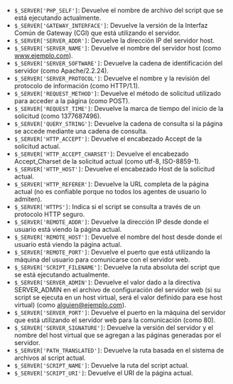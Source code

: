 - `$_SERVER['PHP_SELF']`: Devuelve el nombre de archivo del script que se está ejecutando     actualmente.
- `$_SERVER['GATEWAY_INTERFACE']`: Devuelve la versión de la Interfaz Común de Gateway (CGI) que está utilizando el servidor.
- `$_SERVER['SERVER_ADDR']`: Devuelve la dirección IP del servidor host.
- `$_SERVER['SERVER_NAME']`: Devuelve el nombre del servidor host (como www.ejemplo.com).
- `$_SERVER['SERVER_SOFTWARE']`: Devuelve la cadena de identificación del servidor (como Apache/2.2.24).
- `$_SERVER['SERVER_PROTOCOL']`: Devuelve el nombre y la revisión del protocolo de información (como HTTP/1.1).
- `$_SERVER['REQUEST_METHOD']`: Devuelve el método de solicitud utilizado para acceder a la página (como POST).
- `$_SERVER['REQUEST_TIME']`: Devuelve la marca de tiempo del inicio de la solicitud (como 1377687496).
- `$_SERVER['QUERY_STRING']`: Devuelve la cadena de consulta si la página se accede mediante una cadena de consulta.
- `$_SERVER['HTTP_ACCEPT']`: Devuelve el encabezado Accept de la solicitud actual.
- `$_SERVER['HTTP_ACCEPT_CHARSET']`: Devuelve el encabezado Accept_Charset de la solicitud actual (como utf-8, ISO-8859-1).
- `$_SERVER['HTTP_HOST']`: Devuelve el encabezado Host de la solicitud actual.
- `$_SERVER['HTTP_REFERER']`: Devuelve la URL completa de la página actual (no es confiable porque no todos los agentes de usuario lo admiten).
- `$_SERVER['HTTPS']`: Indica si el script se consulta a través de un protocolo HTTP seguro.
- `$_SERVER['REMOTE_ADDR']`: Devuelve la dirección IP desde donde el usuario está viendo la página actual.
- `$_SERVER['REMOTE_HOST']`: Devuelve el nombre del host desde donde el usuario está viendo la página actual.
- `$_SERVER['REMOTE_PORT']`: Devuelve el puerto que está utilizando la máquina del usuario para comunicarse con el servidor web.
- `$_SERVER['SCRIPT_FILENAME']`: Devuelve la ruta absoluta del script que se está ejecutando actualmente.
- `$_SERVER['SERVER_ADMIN']`: Devuelve el valor dado a la directiva SERVER_ADMIN en el archivo de configuración del servidor web (si su script se ejecuta en un host virtual, será el valor definido para ese host virtual) (como alguien@ejemplo.com).
- `$_SERVER['SERVER_PORT']`: Devuelve el puerto en la máquina del servidor que está utilizando el servidor web para la comunicación (como 80).
- `$_SERVER['SERVER_SIGNATURE']`: Devuelve la versión del servidor y el nombre del host virtual que se agregan a las páginas generadas por el servidor.
- `$_SERVER['PATH_TRANSLATED']`: Devuelve la ruta basada en el sistema de archivos al script actual.
- `$_SERVER['SCRIPT_NAME']`: Devuelve la ruta del script actual.
- `$_SERVER['SCRIPT_URI']`: Devuelve el URI de la página actual.
